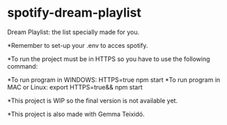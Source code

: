 # spotify-dream-playlist

Dream Playlist: the list specially made for you. 

*Remember to set-up your .env to acces spotify.

*To run the project must be in HTTPS so you have to use the following command:

*To run program in WINDOWS: HTTPS=true npm start
*To run program in MAC or Linux: export HTTPS=true&& npm start

*This project is WIP so the final version is not available yet.

*This project is also made with Gemma Teixidó.


